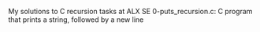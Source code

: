 My solutions to C recursion tasks at ALX SE
0-puts_recursion.c: C program that prints a string, followed by a new line
